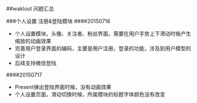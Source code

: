 ##waklout 问题汇总

###个人设置 注册&登陆模块
####20150716
* 个人设置模块，头像、关注者、粉丝界面，需要在用户手势上下滑动时候产生缩放的动画效果
* 完善用户登录界面的编码，主要是用户注册，登录的功能，涉及到用户模型的设计
* 后续支持微信登陆

####20150717
* Present弹出登陆界面时候，没有动画效果
* 个人设置页面，滑动切换时候，所属模块的标题字体颜色没有改变